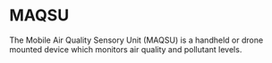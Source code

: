 # MAQSU
The Mobile Air Quality Sensory Unit (MAQSU) is a handheld or drone mounted device which monitors air quality and pollutant levels.
